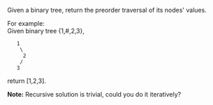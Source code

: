 Given a binary tree, return the preorder traversal of its nodes' values.

For example:  
Given binary tree {1,#,2,3},
```
   1
    \
     2
    /
   3
```
return [1,2,3].

**Note:** Recursive solution is trivial, could you do it iteratively?

